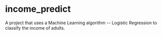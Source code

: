 # income_predict
A project that uses a Machine Learning algorithm -- Logistic Regression to classify the income of adults.
